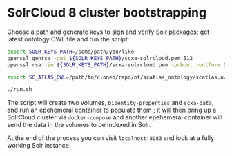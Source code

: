 # SolrCloud 8 cluster bootstrapping

Choose a path and generate keys to sign and verify Solr packages; get latest ontology OWL file and run the script:
```bash
export SOLR_KEYS_PATH=/some/path/you/like
openssl genrsa -out ${SOLR_KEYS_PATH}/scxa-solrcloud.pem 512
openssl rsa -in ${SOLR_KEYS_PATH}/scxa-solrcloud.pem -pubout -outform DER -out ${SOLR_KEYS_PATH}/scxa-solrcloud.der

export SC_ATLAS_OWL=/path/to/cloned/repo/of/scatlas_ontology/scatlas.owl

./run.sh
```

The script will create two volumes, `bioentity-properties` and `scxa-data`, and run an epehemeral container to populate
them ; it will then bring up a SolrCloud cluster via `docker-compose` and another epehemeral container will send the
data in the volumes to be indexed in Solr.

At the end of the process you can visit `localhost:8983` and look at a fully working Solr instance.